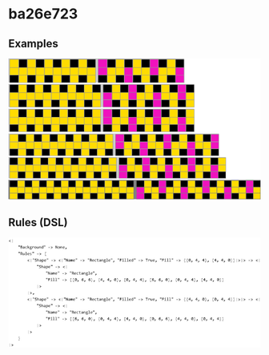 # ba26e723

## Examples

![ARC examples for ba26e723](examples.png?raw=true)

## Rules (DSL)

![DSL rules for ba26e723](rules.png?raw=true)

